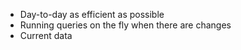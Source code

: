 - Day-to-day as efficient as possible
- Running queries on the fly when there are changes
- Current data